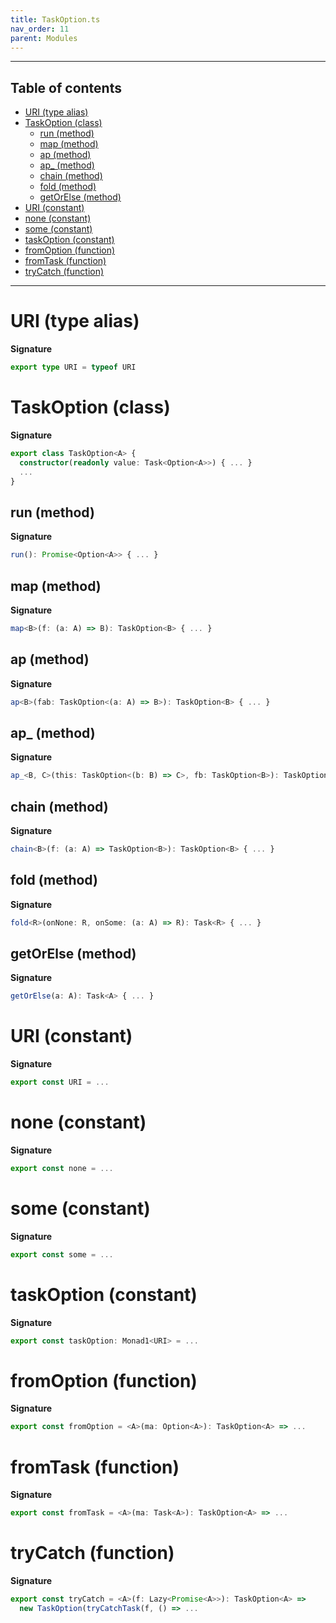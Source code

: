 ```yaml
---
title: TaskOption.ts
nav_order: 11
parent: Modules
---
```


---

<h2 class="text-delta">Table of contents</h2>

- [URI (type alias)](#uri-type-alias)
- [TaskOption (class)](#taskoption-class)
  - [run (method)](#run-method)
  - [map (method)](#map-method)
  - [ap (method)](#ap-method)
  - [ap\_ (method)](#ap_-method)
  - [chain (method)](#chain-method)
  - [fold (method)](#fold-method)
  - [getOrElse (method)](#getorelse-method)
- [URI (constant)](#uri-constant)
- [none (constant)](#none-constant)
- [some (constant)](#some-constant)
- [taskOption (constant)](#taskoption-constant)
- [fromOption (function)](#fromoption-function)
- [fromTask (function)](#fromtask-function)
- [tryCatch (function)](#trycatch-function)

---

# URI (type alias)

**Signature**

```ts
export type URI = typeof URI
```

# TaskOption (class)

**Signature**

```ts
export class TaskOption<A> {
  constructor(readonly value: Task<Option<A>>) { ... }
  ...
}
```

## run (method)

**Signature**

```ts
run(): Promise<Option<A>> { ... }
```

## map (method)

**Signature**

```ts
map<B>(f: (a: A) => B): TaskOption<B> { ... }
```

## ap (method)

**Signature**

```ts
ap<B>(fab: TaskOption<(a: A) => B>): TaskOption<B> { ... }
```

## ap\_ (method)

**Signature**

```ts
ap_<B, C>(this: TaskOption<(b: B) => C>, fb: TaskOption<B>): TaskOption<C> { ... }
```

## chain (method)

**Signature**

```ts
chain<B>(f: (a: A) => TaskOption<B>): TaskOption<B> { ... }
```

## fold (method)

**Signature**

```ts
fold<R>(onNone: R, onSome: (a: A) => R): Task<R> { ... }
```

## getOrElse (method)

**Signature**

```ts
getOrElse(a: A): Task<A> { ... }
```

# URI (constant)

**Signature**

```ts
export const URI = ...
```

# none (constant)

**Signature**

```ts
export const none = ...
```

# some (constant)

**Signature**

```ts
export const some = ...
```

# taskOption (constant)

**Signature**

```ts
export const taskOption: Monad1<URI> = ...
```

# fromOption (function)

**Signature**

```ts
export const fromOption = <A>(ma: Option<A>): TaskOption<A> => ...
```

# fromTask (function)

**Signature**

```ts
export const fromTask = <A>(ma: Task<A>): TaskOption<A> => ...
```

# tryCatch (function)

**Signature**

```ts
export const tryCatch = <A>(f: Lazy<Promise<A>>): TaskOption<A> =>
  new TaskOption(tryCatchTask(f, () => ...
```
